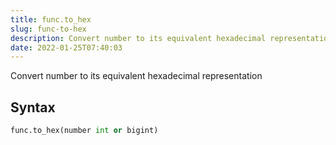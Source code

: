 ```yaml
---
title: func.to_hex
slug: func-to-hex
description: Convert number to its equivalent hexadecimal representation
date: 2022-01-25T07:40:03
---
```


Convert number to its equivalent hexadecimal representation

## Syntax
```python
func.to_hex(number int or bigint)
```
